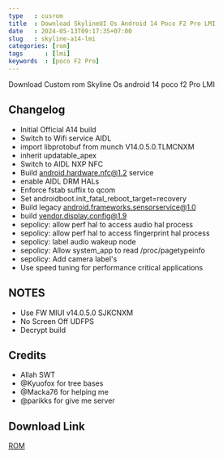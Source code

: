 ```yaml
---
type   : cusrom
title  : Download SkylineUI Os Android 14 Poco F2 Pro LMI
date   : 2024-05-13T09:17:35+07:00
slug   : skyline-a14-lmi
categories: [rom]
tags      : [lmi]
keywords  : [poco F2 Pro]
---
```


Download Custom rom Skyline Os android 14 poco f2 Pro LMI

## Changelog
- Initial Official A14 build
- Switch to Wifi service AIDL
- import libprotobuf from munch V14.0.5.0.TLMCNXM
- inherit updatable_apex
- Switch to AIDL NXP NFC
- Build android.hardware.nfc@1.2 service
- enable AIDL DRM HALs
- Enforce fstab suffix to qcom
- Set androidboot.init_fatal_reboot_target=recovery
- Build legacy android.frameworks.sensorservice@1.0
- build vendor.display.config@1.9
- sepolicy: allow perf hal to access audio hal process
- sepolicy: allow perf hal to access fingerprint hal process
- sepolicy: label audio wakeup node
- sepolicy: Allow system_app to read /proc/pagetypeinfo
- sepolicy: Add camera label's
- Use speed tuning for performance critical applications

## NOTES
- Use FW MIUI v14.0.5.0 SJKCNXM
- No Screen Off UDFPS
- Decrypt build


## Credits
- Allah SWT
- @Kyuofox for tree bases
- @Macka76 for helping me
- @parikks for give me server


## Download Link
[ROM](https://sourceforge.net/projects/zendroidbuild/files/Android_14/)
